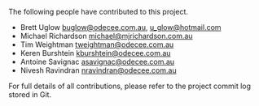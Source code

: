The following people have contributed to this project.

* Brett Uglow <buglow@odecee.com.au>, <u_glow@hotmail.com>
* Michael Richardson <michael@mjrichardson.com.au>
* Tim Weightman <tweightman@odecee.com.au>
* Keren Burshtein <kburshtein@odecee.com.au>
* Antoine Savignac <asavignac@odecee.com.au>
* Nivesh Ravindran <nravindran@odecee.com.au>

For full details of all contributions, please refer to the project commit log stored in Git.
